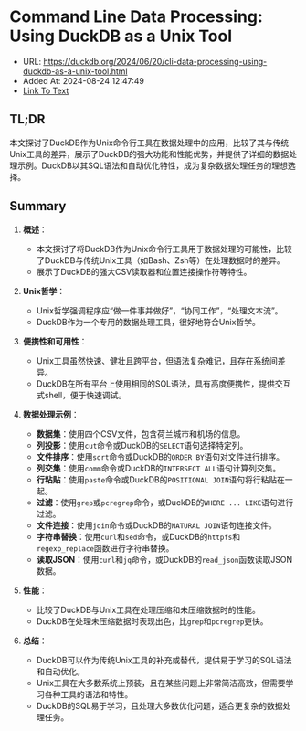 # Command Line Data Processing: Using DuckDB as a Unix Tool
- URL: https://duckdb.org/2024/06/20/cli-data-processing-using-duckdb-as-a-unix-tool.html
- Added At: 2024-08-24 12:47:49
- [Link To Text](2024-08-24-command-line-data-processing:-using-duckdb-as-a-unix-tool_raw.md)

## TL;DR
本文探讨了DuckDB作为Unix命令行工具在数据处理中的应用，比较了其与传统Unix工具的差异，展示了DuckDB的强大功能和性能优势，并提供了详细的数据处理示例。DuckDB以其SQL语法和自动优化特性，成为复杂数据处理任务的理想选择。

## Summary
1. **概述**：
   - 本文探讨了将DuckDB作为Unix命令行工具用于数据处理的可能性，比较了DuckDB与传统Unix工具（如Bash、Zsh等）在处理数据时的差异。
   - 展示了DuckDB的强大CSV读取器和位置连接操作符等特性。

2. **Unix哲学**：
   - Unix哲学强调程序应“做一件事并做好”，“协同工作”，“处理文本流”。
   - DuckDB作为一个专用的数据处理工具，很好地符合Unix哲学。

3. **便携性和可用性**：
   - Unix工具虽然快速、健壮且跨平台，但语法复杂难记，且存在系统间差异。
   - DuckDB在所有平台上使用相同的SQL语法，具有高度便携性，提供交互式shell，便于快速调试。

4. **数据处理示例**：
   - **数据集**：使用四个CSV文件，包含荷兰城市和机场的信息。
   - **列投影**：使用`cut`命令或DuckDB的`SELECT`语句选择特定列。
   - **文件排序**：使用`sort`命令或DuckDB的`ORDER BY`语句对文件进行排序。
   - **列交集**：使用`comm`命令或DuckDB的`INTERSECT ALL`语句计算列交集。
   - **行粘贴**：使用`paste`命令或DuckDB的`POSITIONAL JOIN`语句将行粘贴在一起。
   - **过滤**：使用`grep`或`pcregrep`命令，或DuckDB的`WHERE ... LIKE`语句进行过滤。
   - **文件连接**：使用`join`命令或DuckDB的`NATURAL JOIN`语句连接文件。
   - **字符串替换**：使用`curl`和`sed`命令，或DuckDB的`httpfs`和`regexp_replace`函数进行字符串替换。
   - **读取JSON**：使用`curl`和`jq`命令，或DuckDB的`read_json`函数读取JSON数据。

5. **性能**：
   - 比较了DuckDB与Unix工具在处理压缩和未压缩数据时的性能。
   - DuckDB在处理未压缩数据时表现出色，比`grep`和`pcregrep`更快。

6. **总结**：
   - DuckDB可以作为传统Unix工具的补充或替代，提供易于学习的SQL语法和自动优化。
   - Unix工具在大多数系统上预装，且在某些问题上非常简洁高效，但需要学习各种工具的语法和特性。
   - DuckDB的SQL易于学习，且处理大多数优化问题，适合更复杂的数据处理任务。

